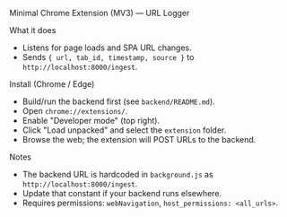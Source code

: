 Minimal Chrome Extension (MV3) — URL Logger

What it does

- Listens for page loads and SPA URL changes.
- Sends `{ url, tab_id, timestamp, source }` to `http://localhost:8000/ingest`.

Install (Chrome / Edge)

- Build/run the backend first (see `backend/README.md`).
- Open `chrome://extensions/`.
- Enable "Developer mode" (top right).
- Click "Load unpacked" and select the `extension` folder.
- Browse the web; the extension will POST URLs to the backend.

Notes

- The backend URL is hardcoded in `background.js` as `http://localhost:8000/ingest`.
- Update that constant if your backend runs elsewhere.
- Requires permissions: `webNavigation`, `host_permissions: <all_urls>`.

